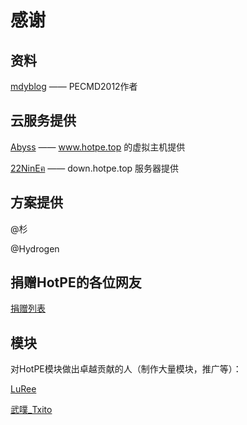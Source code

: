 # 感谢
## 资料
[mdyblog](http://bbs.wuyou.net/forum.php?mod=viewthread&tid=205402 "mdyblog") —— PECMD2012作者

## 云服务提供
[Abyss](https://www.rsnocsi.cn/ "Abyss") —— www.hotpe.top 的虚拟主机提供

[22NinEฅ](https://space.bilibili.com/66954389 "22NinEฅ") —— down.hotpe.top 服务器提供

## 方案提供
@杉

@Hydrogen

## 捐赠HotPE的各位网友
[捐赠列表](https://wiki.hotpe.top/donate.html "捐赠列表")

## 模块

对HotPE模块做出卓越贡献的人（制作大量模块，推广等）：

[LuRee](https://space.bilibili.com/1362479852 "LuRee")

[武噗_Txito](https://www.bilibili.com/video/BV1Vi4y1f7UV "武噗_Txito")
